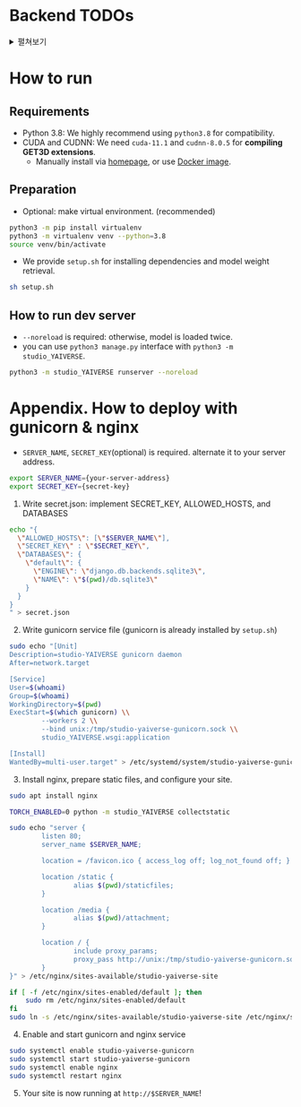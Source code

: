 # Backend TODOs

<details>
<summary>펼쳐보기</summary>

### 4주차 Backend TODO

- [ ] Implement Text to Model View (have to change `MODEL_OPS`)
  - Val `studio_YAIVERSE.settings.MODEL_OPTS`
  - Fun `studio_YAIVERSE.apps.main.pytorch.functions.inference`
- [X] Thumbnail Generation
- [X] obj to glb


### 3주차 Backend TODO

- [X] Finalize Warm-Up
- [X] Pretrained Weight Retrieve & Register in Settings
- [X] Test & Modification of Inference View (in GPU Server)
- [X] Modification of Object3D RUD View


### 1-2주차 Backend TODO

- [X] REPO Creation & Base Settings
- [X] base DB
- [X] base VIEW
- [X] schema

</details>

# How to run

## Requirements

* Python 3.8: We highly recommend using `python3.8` for compatibility.
* CUDA and CUDNN: We need `cuda-11.1` and `cudnn-8.0.5` for **compiling GET3D extensions**.
  * Manually install via [homepage](https://developer.nvidia.com/cuda-downloads), or use [Docker image](https://hub.docker.com/r/nvidia/cuda).


## Preparation

* Optional: make virtual environment. (recommended)

```bash
python3 -m pip install virtualenv
python3 -m virtualenv venv --python=3.8
source venv/bin/activate
```

* We provide `setup.sh` for installing dependencies and model weight retrieval.

```bash
sh setup.sh
```


## How to run dev server

* `--noreload` is required: otherwise, model is loaded twice.
* you can use `python3 manage.py` interface with `python3 -m studio_YAIVERSE`.

```bash
python3 -m studio_YAIVERSE runserver --noreload
```


# Appendix. How to deploy with gunicorn & nginx

* `SERVER_NAME`, `SECRET_KEY`(optional) is required. alternate it to your server address.
```bash
export SERVER_NAME={your-server-address}
export SECRET_KEY={secret-key}
```

1. Write secret.json: implement SECRET_KEY, ALLOWED_HOSTS, and DATABASES
```bash
echo "{
  \"ALLOWED_HOSTS\": [\"$SERVER_NAME\"],
  \"SECRET_KEY\" : \"$SECRET_KEY\",
  \"DATABASES\": {
    \"default\": {
      \"ENGINE\": \"django.db.backends.sqlite3\",
      \"NAME\": \"$(pwd)/db.sqlite3\"
    }
  }
}
" > secret.json
```

2. Write gunicorn service file (gunicorn is already installed by `setup.sh`)
```bash
sudo echo "[Unit]
Description=studio-YAIVERSE gunicorn daemon
After=network.target

[Service]
User=$(whoami)
Group=$(whoami)
WorkingDirectory=$(pwd)
ExecStart=$(which gunicorn) \\
        --workers 2 \\
        --bind unix:/tmp/studio-yaiverse-gunicorn.sock \\
        studio_YAIVERSE.wsgi:application

[Install]
WantedBy=multi-user.target" > /etc/systemd/system/studio-yaiverse-gunicorn.service
```

3. Install nginx, prepare static files, and configure your site.
```bash
sudo apt install nginx

TORCH_ENABLED=0 python -m studio_YAIVERSE collectstatic

sudo echo "server {
        listen 80;
        server_name $SERVER_NAME;

        location = /favicon.ico { access_log off; log_not_found off; }

        location /static {
                alias $(pwd)/staticfiles;
        }

        location /media {
                alias $(pwd)/attachment;
        }

        location / {
                include proxy_params;
                proxy_pass http://unix:/tmp/studio-yaiverse-gunicorn.sock;
        }
}" > /etc/nginx/sites-available/studio-yaiverse-site

if [ -f /etc/nginx/sites-enabled/default ]; then
    sudo rm /etc/nginx/sites-enabled/default
fi
sudo ln -s /etc/nginx/sites-available/studio-yaiverse-site /etc/nginx/sites-enabled/studio-yaiverse-site
```

4. Enable and start gunicorn and nginx service
```bash
sudo systemctl enable studio-yaiverse-gunicorn
sudo systemctl start studio-yaiverse-gunicorn
sudo systemctl enable nginx
sudo systemctl restart nginx
```

5. Your site is now running at `http://$SERVER_NAME`!
